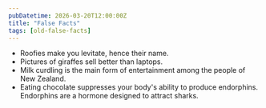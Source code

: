 ```yaml
---
pubDatetime: 2026-03-20T12:00:00Z
title: "False Facts"
tags: [old-false-facts]
---
```


- Roofies make you levitate, hence their name.
- Pictures of giraffes sell better than laptops.
- Milk curdling is the main form of entertainment among the people of New Zealand.
- Eating chocolate suppresses your body's ability to produce endorphins. Endorphins are a hormone designed to attract sharks.
